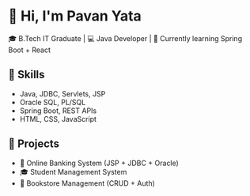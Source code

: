 # 👋 Hi, I'm Pavan Yata

🎓 B.Tech IT Graduate | 💻 Java Developer | 🌱 Currently learning Spring Boot + React

## 🚀 Skills
- Java, JDBC, Servlets, JSP
- Oracle SQL, PL/SQL
- Spring Boot, REST APIs
- HTML, CSS, JavaScript

## 🔨 Projects
- 💼 Online Banking System (JSP + JDBC + Oracle)
- 🎓 Student Management System
- 📘 Bookstore Management (CRUD + Auth)
  

